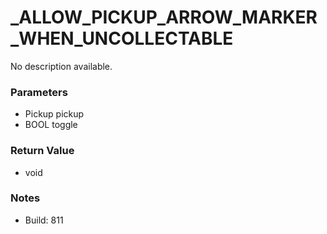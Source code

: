 # _ALLOW_PICKUP_ARROW_MARKER_WHEN_UNCOLLECTABLE

No description available.

### Parameters
* Pickup pickup
* BOOL toggle

### Return Value
* void

### Notes
* Build: 811

